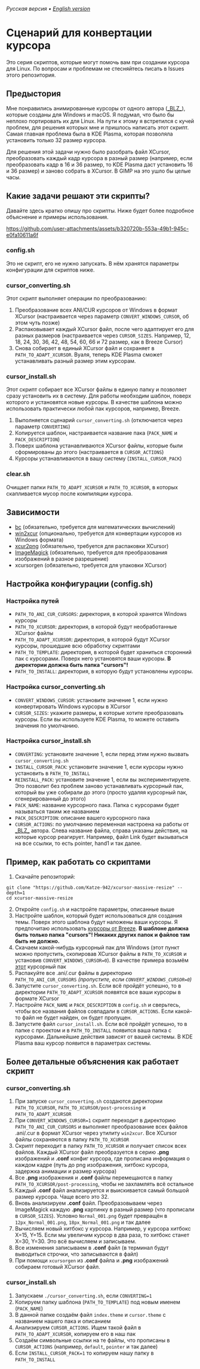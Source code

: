 *Русская версия • [English version](./README.md)*

# Сценарий для конвертации курсора
Это серия скриптов, которые могут помочь вам при создании курсора для Linux. По вопросам и проблемам не стесняйтесь писать в Issues этого репозитория.

## Предыстория
Мне понравились анимированные курсоры от одного автора ([\_BLZ\_](https://ko-fi.com/blz_404/shop)), которые созданы для Windows и macOS. Я подумал, что было бы неплохо портировать их для Linux. На пути к этому я встретился с кучей проблем, для решения которых мне и пришлось написать этот скрипт. Самая главная проблема была в KDE Plasma, которая позволяла установить только 32 размер курсора.

Для решения этой задачи нужно было разобрать файл XCursor, преобразовать каждый кадр курсора в разный размер (например, если преобразовать кадр в 16 и 36 размер, то KDE Plasma даст установить 16 и 36 размер) и заново собрать в XCursor. В GIMP на это ушло бы целые часы.

## Какие задачи решают эти скрипты?
Давайте здесь кратко опишу про скрипты. Ниже будет более подробное объяснение и примеры использования.

https://github.com/user-attachments/assets/b320720b-553a-49b1-945c-e0fa10611a6f

### config.sh
Это не скрипт, его не нужно запускать. В нём хранятся параметры конфигурации для скриптов ниже.

### cursor_converting.sh
Этот скрипт выполняет операции по преобразованию:
1. Преобразование всех ANI/CUR курсоров от Windows в формат XCursor (настраивается через параметр `CONVERT_WINDOWS_CURSOR`, об этом чуть позже)
2. Распаковывает каждый XCursor файл, после чего адаптирует его для разных размеров (настраивается через `CURSOR_SIZES`. Например, 12, 18, 24, 30, 36, 42, 48, 54, 60, 66 и 72 размер, как в Breeze Cursor)
3. Снова собирает в единый XCursor файл и сохраняет в `PATH_TO_ADAPT_XCURSOR`. Вуаля, теперь KDE Plasma сможет устанавливать разный размер этим курсорам.

### cursor_install.sh
Этот скрипт собирает все XCursor файлы в единую папку и позволяет сразу установить их в систему. Для работы необходим шаблон, поверх которого и установятся новые курсоры. В качестве шаблона можно использовать практически любой пак курсоров, например, Breeze.
1. Выполняется сценарий `cursor_converting.sh` (отключается через параметр `CONVERTING`)
2. Копируется шаблон, настраивается название пака (`PACK_NAME` и `PACK_DESCRIPTION`)
3. Поверх шаблона устанавливаются XCursor файлы, которые были сформированы до этого (настраивается в `CURSOR_ACTIONS`)
4. Курсоры устанавливаются в вашу систему (`INSTALL_CURSOR_PACK`)

### clear.sh
Очищает папки `PATH_TO_ADAPT_XCURSOR` и `PATH_TO_XCURSOR`, в которых скапливается мусор после компиляции курсора.

## Зависимости
- [bc](https://git.gavinhoward.com/gavin/bc) (обязательно, требуется для математических вычислений)
- [win2xcur](https://github.com/quantum5/win2xcur) (опционально, требуется для конвертации курсоров из Windows формата)
- [xcur2png](https://github.com/eworm-de/xcur2png) (обязательно, требуется для распаковки XCursor)
- [ImageMagick](https://imagemagick.org/script/download.php) (обязательно, требуется для преобразования изображений в разное разрешение)
- xcursorgen (обязательно, требуется для упаковки XCursor)

## Настройка конфигурации (config.sh)

### Настройка путей
- `PATH_TO_ANI_CUR_CURSORS`: директория, в которой хранятся Windows курсоры
- `PATH_TO_XCURSOR`: директория, в которой будут необработанные XCursor файлы
- `PATH_TO_ADAPT_XCURSOR`: директория, в которой будут XCursor курсоры, прошедшие всю обработку скриптами
- `PATH_TO_TEMPLATE`: директория, в которой будет храниться сторонний пак с курсорами. Поверх него установятся ваши курсоры. **В директории должна быть папка "cursors"!**
- `PATH_TO_INSTALL`: директория, в которую будут установлены курсоры.

### Настройка cursor_converting.sh
- `CONVERT_WINDOWS_CURSOR`: установите значение 1, если нужно конвертировать Windows курсоры в XCursor
- `CURSOR_SIZES`: укажите размеры, в которые хотите преобразовать курсоры. Если вы используете KDE Plasma, то можете оставить значения по умолчанию.

### Настройка cursor_install.sh
- `CONVERTING`: установите значение 1, если перед этим нужно вызвать `cursor_converting.sh`
- `INSTALL_CURSOR_PACK`: установите значение 1, если курсоры нужно установить в `PATH_TO_INSTALL`
- `REINSTALL_PACK`: установите значение 1, если вы экспериментируете. Это позволит без проблем заново устанавливать курсорный пак, который вы уже собирали до этого (просто удаляя курсорный пак, сгенерированный до этого)
- `PACK_NAME`: название курсорного пака. Папка с курсорами будет называться таким же названием
- `PACK_DESCRIPTION`: описание вашего курсорного пака
- `CURSOR_ACTIONS`: по умолчанию переменная настроена на работы от [\_BLZ\_](https://ko-fi.com/blz_404/shop) автора. Слева название файла, справа указаны действия, на которые курсор реагирует. Например, файл Link будет вызываться на все ссылки, то есть pointer, hand1 и так далее.

## Пример, как работать со скриптами
1. Скачайте репозиторий:
```shell
git clone "https://github.com/Katze-942/xcursor-massive-resize" --depth=1
cd xcursor-massive-resize
```
2. Откройте `config.sh` и настройте параметры, описанные выше
3. Настройте шаблон, который будет использоваться для создания темы. Поверх этого шаблона будут наложены ваши курсоры. Я предпочитаю использовать [курсоры от Breeze](https://invent.kde.org/plasma/breeze/-/tree/master/cursors/Breeze_Light/Breeze_Light). **В шаблоне должна быть только папка "cursors"! Никаких других папок и файлов там быть не должно.**
4. Скачаем какой-нибудь курсорный пак для Windows (этот пункт можно пропустить, скопировав XCursor файлы в `PATH_TO_XCURSOR` и установив `CONVERT_WINDOWS_CURSOR=0`). В качестве примера возьмём [этот](https://ko-fi.com/s/7ddcb948b6) курсорный пак
5. Распакуйте все .ani/.cur файлы в директорию `PATH_TO_ANI_CUR_CURSORS` *(пропустите, если `CONVERT_WINDOWS_CURSOR=0`)*
6. Запустите `cursor_converting.sh`. Если всё пройдёт успешно, то в директории `PATH_TO_ADAPT_XCURSOR` появятся все ваши курсоры в формате XCursor
7. Настройте `PACK_NAME` и `PACK_DESCRIPTION` в `config.sh` и сверьтесь, чтобы все названия файлов совпадали в `CURSOR_ACTIONS`. Если какой-то файл не будет найден, он будет пропущен.
8. Запустите файл `cursor_install.sh`. Если всё пройдёт успешно, то в папке с проектом и в `PATH_TO_INSTALL` появится ваша папка с курсорами. Дальнейшие действия зависят от вашей системы. В KDE Plasma ваш курсор появится в параметрах системы.

## Более детальные объяснения как работает скрипт
### cursor_converting.sh
1. При запуске `cursor_converting.sh` создаются директории  `PATH_TO_XCURSOR`, `PATH_TO_XCURSOR/post-processing` и `PATH_TO_ADAPT_XCURSOR`
2. При `CONVERT_WINDOWS_CURSOR=1` скрипт переходит в директорию `PATH_TO_ANI_CUR_CURSORS` и выполняет преобразование всех файлов .ani/.cur в формат XCursor через утилиту `win2xcur`. Все XCursor файлы сохраняются в папку `PATH_TO_XCURSOR`
3. Скрипт переходит в папку `PATH_TO_XCURSOR` и получает список всех файлов. Каждый XCursor файл преобразуется в серию **.png** изображений и **.conf** конфиг курсора, где прописана информация о каждом кадре (путь до png изображения, хитбокс курсора, задержка анимации и размер курсора)
4. Все **.png** изображения и **.conf** файлы перемещаются в папку `PATH_TO_XCURSOR/post-processing`, чтобы не захламлять всё остальное
5. Каждый **.conf** файл анализируется и выискивается самый большой размер курсора. Чаще всего это 32.
6. Вновь анализируем **.conf** файл. Преобразовываем через ImageMagick каждую **.png** картинку в разный размер (что прописали в `CURSOR_SIZES`). Условно `Normal_001.png` будет превращён в `12px_Normal_001.png`, `18px_Normal_001.png` и так далее
7. Вычисляем новый хитбокс у курсора. Например, у курсора хитбокс X=15, Y=15. Если мы увеличим курсор в два раза, то хитбокс станет X=30, Y=30. Это всё вычисляем и записываем.
8. Все изменения записываем в **.conf** файл (в терминал будут выводиться строчки, что записываются в файл)
9. При помощи `xcursorgen` из **.conf** файла и **.png** изображений собираем готовый XCursor файл.

### cursor_install.sh
1. Запускаем `./cursor_converting.sh`, если `CONVERTING=1`
2. Копируем папку шаблона (`PATH_TO_TEMPLATE`) под новым именем (`PACK_NAME`)
3. В данной папке создаём файл `index.theme` и `cursor.theme` с названием нашего пака и описанием
4. Анализируем `CURSOR_ACTIONS`. Ищем такой файл в `PATH_TO_ADAPT_XCURSOR`, копируем его в наш пак
5. Создаём символьные ссылки на те файлы, что прописаны в `CURSOR_ACTIONS` (например, `default`, `pointer` и так далее)
6. Если `INSTALL_CURSOR_PACK=1` то копируем нашу папку в `PATH_TO_INSTALL`
